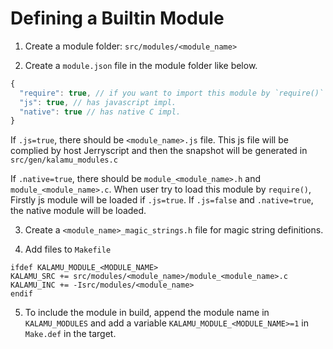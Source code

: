 Defining a Builtin Module
=========================

1. Create a module folder: `src/modules/<module_name>`

2. Create a `module.json` file in the module folder like below.

  ```js
  {
    "require": true, // if you want to import this module by `require()`
    "js": true, // has javascript impl.
    "native": true // has native C impl.
  }
  ```

  If `.js=true`, there should be `<module_name>.js` file. This js file will be complied by host Jerryscript and then the snapshot will be generated in `src/gen/kalamu_modules.c`

  If `.native=true`, there should be `module_<module_name>.h` and `module_<module_name>.c`. When user try to load this module by `require()`, Firstly js module will be loaded if `.js=true`. If `.js=false` and `.native=true`, the native module will be loaded.

3. Create a `<module_name>_magic_strings.h` file for magic string definitions.

4. Add files to `Makefile`

  ```
  ifdef KALAMU_MODULE_<MODULE_NAME>
  KALAMU_SRC += src/modules/<module_name>/module_<module_name>.c
  KALAMU_INC += -Isrc/modules/<module_name>
  endif
  ```
5. To include the module in build, append the module name in `KALAMU_MODULES` and add a variable `KALAMU_MODULE_<MODULE_NAME>=1` in `Make.def` in the target.
